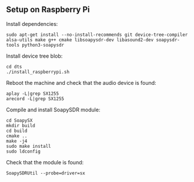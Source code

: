 ## Setup on Raspberry Pi

Install dependencies:
```
sudo apt-get install --no-install-recommends git device-tree-compiler alsa-utils make g++ cmake libsoapysdr-dev libasound2-dev soapysdr-tools python3-soapysdr
```

Install device tree blob:
```
cd dts
./install_raspberrypi.sh
```

Reboot the machine and check that the audio device is found:
```
aplay -L|grep SX1255
arecord -L|grep SX1255
```

Compile and install SoapySDR module:
```
cd SoapySX
mkdir build
cd build
cmake ..
make -j4
sudo make install
sudo ldconfig
```

Check that the module is found:
```
SoapySDRUtil --probe=driver=sx
```
